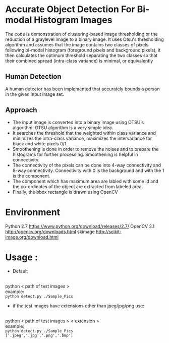 # Accurate Object Detection For Bi-modal Histogram Images

The code is demonstration of clustering-based image thresholding or the reduction of a graylevel image to a binary image. It uses Otsu's thresholding algorithm and assumes that the image contains two classes of pixels following bi-modal histogram (foreground pixels and background pixels), it then calculates the optimum threshold separating the two classes so that their combined spread (intra-class variance) is minimal, or equivalently

## Human Detection
A human detector has been implemented that accurately bounds a person in the given input image set.

## Approach
* The input image is converted into a binary image using OTSU‘s algorithm. OTSU algorithm is a very simple idea. 
* It searches the threshold that the weighted within class variance and minimizes the intra-class variance, maximizes the intervariance for black and white pixels 0/1. 
* Smoothening is done in order to remove the noises and to prepare the histograms for further processing. Smoothening is helpful in connectivity.
* The connectivity of the pixels can be done into 4-way connectivity and 8-way connectivity. Connectivity with 0 is the background and with the 1 is the component. 
* The component which has maximum area are labled with some id and the co-ordinates of the object are extracted from labeled area.
* Finally, the bbox rectangle is drawn using OpenCV  

# Environment
Python 2.7 https://www.python.org/download/releases/2.7/
OpenCV 3.1 http://opencv.org/downloads.html
skimage http://scikit-image.org/download.html

# Usage : 

* Default

<br /> python < path of test images > <br />
example: <br /><code>python detect.py ./Sample_Pics</code><br />
        
* if the test images have extensions other than jpeg/jpg/png use:

<br /> python < path of test images > < extension > <br />
example: <br /><code>python detect.py ./Sample_Pics ['.jpeg','.jpg','.png','.bmp']</code><br />
